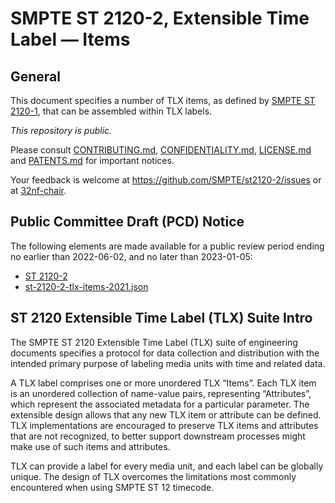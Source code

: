 # SMPTE ST 2120-2, Extensible Time Label — Items

## General

This document specifies a number of TLX items, as defined by [SMPTE ST 2120-1](https://github.com/SMPTE/st2120-1), that can be
assembled within TLX labels.

_This repository is *public*._

Please consult [CONTRIBUTING.md](./CONTRIBUTING.md), [CONFIDENTIALITY.md](./CONFIDENTIALITY.md), [LICENSE.md](./LICENSE.md) and
[PATENTS.md](./PATENTS.md) for important notices.

Your feedback is welcome at https://github.com/SMPTE/st2120-2/issues or at [32nf-chair](mailto:32nf-chair@smpte.org).

## Public Committee Draft (PCD) Notice

The following elements are made available for a public review period ending no earlier than 2022-06-02, and no later than
2023-01-05:

* [ST 2120-2](./32NF-PCD-ST-2120-2-TLX-Items-2021-12-15.pdf)
* [st-2120-2-tlx-items-2021.json]()

## ST 2120 Extensible Time Label (TLX) Suite Intro

The SMPTE ST 2120 Extensible Time Label (TLX) suite of engineering documents specifies a protocol for data collection and
distribution with the intended primary purpose of labeling media units with time and related data.

A TLX label comprises one or more unordered TLX “Items”. Each TLX item is an unordered collection of name-value pairs, representing
“Attributes”, which represent the associated metadata for a particular parameter. The extensible design allows that any new TLX item
or attribute can be defined. TLX implementations are encouraged to preserve TLX items and attributes that are not recognized, to
better support downstream processes might make use of such items and attributes.

TLX can provide a label for every media unit, and each label can be globally unique. The design of TLX overcomes the limitations
most commonly encountered when using SMPTE ST 12 timecode.
